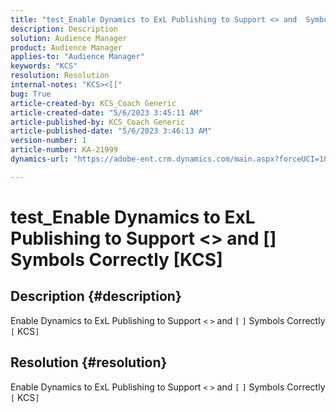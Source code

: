 ```yaml
---
title: "test_Enable Dynamics to ExL Publishing to Support <> and  Symbols Correctly KCS"
description: Description
solution: Audience Manager
product: Audience Manager
applies-to: "Audience Manager"
keywords: "KCS"
resolution: Resolution
internal-notes: "KCS><[["
bug: True
article-created-by: KCS_Coach Generic
article-created-date: "5/6/2023 3:45:11 AM"
article-published-by: KCS_Coach Generic
article-published-date: "5/6/2023 3:46:13 AM"
version-number: 1
article-number: KA-21999
dynamics-url: "https://adobe-ent.crm.dynamics.com/main.aspx?forceUCI=1&pagetype=entityrecord&etn=knowledgearticle&id=6eee3866-c0eb-ed11-a7c6-6045bd0061cb"

---
```

# test_Enable Dynamics to ExL Publishing to Support <> and [] Symbols Correctly [KCS]

## Description {#description}

Enable Dynamics to ExL Publishing to Support `<` `>`  and `[` `]`  Symbols Correctly `[` KCS`]` 

## Resolution {#resolution}


Enable Dynamics to ExL Publishing to Support `<` `>`  and `[` `]`  Symbols Correctly `[` KCS`]`
